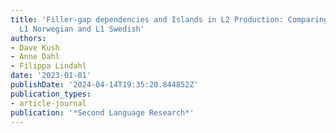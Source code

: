 ```yaml
---
title: 'Filler-gap dependencies and Islands in L2 Production: Comparing transfer from
  L1 Norwegian and L1 Swedish'
authors:
- Dave Kush
- Anne Dahl
- Filippa Lindahl
date: '2023-01-01'
publishDate: '2024-04-14T19:35:20.844852Z'
publication_types:
- article-journal
publication: '*Second Language Research*'
---
```

